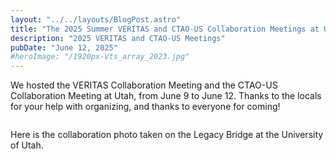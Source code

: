 ```yaml
---
layout: "../../layouts/BlogPost.astro"
title: "The 2025 Summer VERITAS and CTAO-US Collaboration Meetings at Utah"
description: "2025 VERITAS and CTAO-US Meetings"
pubDate: "June 12, 2025"
#heroImage: "/1920px-Vts_array_2023.jpg"
---
```


We hosted the VERITAS Collaboration Meeting and the CTAO-US Collaboration Meeting at Utah, from June 9 to June 12. 
Thanks to the locals for your help with organizing, and thanks to everyone for coming! 

<img
    src="/VCM2025Summer_groupphoto_edited.jpg"
    alt=""
/>
<figcaption>
    Here is the collaboration photo taken on the Legacy Bridge at the University of Utah. 
</figcaption>
<br>

